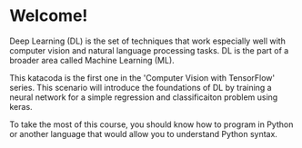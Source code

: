 # Welcome!

Deep Learning (DL) is the set of techniques that work especially well with computer vision and natural language processing tasks. DL is the part of a broader area called Machine Learning (ML).

This katacoda is the first one in the 'Computer Vision with TensorFlow' series. This scenario will introduce the foundations of DL by training a neural network for a simple regression and classificaiton problem using keras.

To take the most of this course, you should know how to program in Python or another language that would allow you to understand Python syntax.
